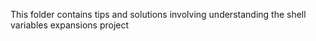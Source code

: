 This folder contains tips and solutions involving understanding the shell variables expansions project